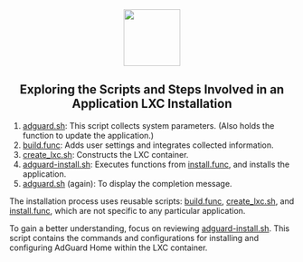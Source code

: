 <div align="center">
<img src="https://raw.githubusercontent.com/serogaq/ProxmoxVE/main/misc/images/logo.png" height="100px" />
</div>
<h2><div align="center">Exploring the Scripts and Steps Involved in an Application LXC Installation</div></h2>

1) [adguard.sh](https://github.com/serogaq/ProxmoxVE/blob/main/ct/adguard.sh): This script collects system parameters. (Also holds the function to update the application.)
2) [build.func](https://github.com/serogaq/ProxmoxVE/blob/main/misc/build.func): Adds user settings and integrates collected information.
3) [create_lxc.sh](https://github.com/serogaq/ProxmoxVE/blob/main/misc/create_lxc.sh): Constructs the LXC container.
4) [adguard-install.sh](https://github.com/serogaq/ProxmoxVE/blob/main/install/adguard-install.sh): Executes functions from [install.func](https://github.com/serogaq/ProxmoxVE/blob/main/misc/install.func), and installs the application.
5) [adguard.sh](https://github.com/serogaq/ProxmoxVE/blob/main/ct/adguard.sh) (again): To display the completion message.

The installation process uses reusable scripts: [build.func](https://github.com/serogaq/ProxmoxVE/blob/main/misc/build.func), [create_lxc.sh](https://github.com/serogaq/ProxmoxVE/blob/main/misc/create_lxc.sh), and [install.func](https://github.com/serogaq/ProxmoxVE/blob/main/misc/install.func), which are not specific to any particular application.

To gain a better understanding, focus on reviewing [adguard-install.sh](https://github.com/serogaq/ProxmoxVE/blob/main/install/adguard-install.sh). This script contains the commands and configurations for installing and configuring AdGuard Home within the LXC container.
